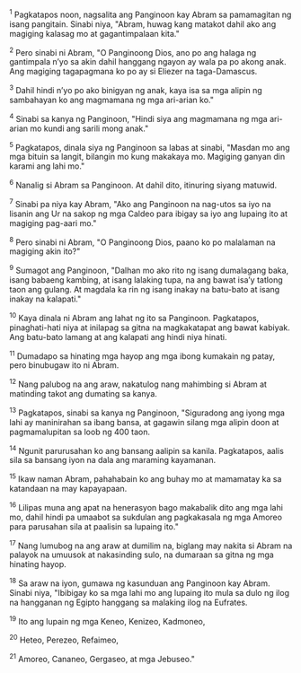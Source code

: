 <sup>1</sup>
Pagkatapos noon, nagsalita ang Panginoon kay Abram sa pamamagitan ng isang pangitain. Sinabi niya, "Abram, huwag kang matakot dahil ako ang magiging kalasag mo at gagantimpalaan kita." 

<sup>2</sup>
Pero sinabi ni Abram, "O Panginoong Dios, ano po ang halaga ng gantimpala nʼyo sa akin dahil hanggang ngayon ay wala pa po akong anak. Ang magiging tagapagmana ko po ay si Eliezer na taga-Damascus. 

<sup>3</sup>
Dahil hindi nʼyo po ako binigyan ng anak, kaya isa sa mga alipin ng sambahayan ko ang magmamana ng mga ari-arian ko." 

<sup>4</sup>
Sinabi sa kanya ng Panginoon, "Hindi siya ang magmamana ng mga ari-arian mo kundi ang sarili mong anak." 

<sup>5</sup>
Pagkatapos, dinala siya ng Panginoon sa labas at sinabi, "Masdan mo ang mga bituin sa langit, bilangin mo kung makakaya mo. Magiging ganyan din karami ang lahi mo." 

<sup>6</sup>
Nanalig si Abram sa Panginoon. At dahil dito, itinuring siyang matuwid. 

<sup>7</sup>
Sinabi pa niya kay Abram, "Ako ang Panginoon na nag-utos sa iyo na lisanin ang Ur na sakop ng mga Caldeo para ibigay sa iyo ang lupaing ito at magiging pag-aari mo." 

<sup>8</sup>
Pero sinabi ni Abram, "O Panginoong Dios, paano ko po malalaman na magiging akin ito?" 

<sup>9</sup>
Sumagot ang Panginoon, "Dalhan mo ako rito ng isang dumalagang baka, isang babaeng kambing, at isang lalaking tupa, na ang bawat isaʼy tatlong taon ang gulang. At magdala ka rin ng isang inakay na batu-bato at isang inakay na kalapati." 

<sup>10</sup>
Kaya dinala ni Abram ang lahat ng ito sa Panginoon. Pagkatapos, pinaghati-hati niya at inilapag sa gitna na magkakatapat ang bawat kabiyak. Ang batu-bato lamang at ang kalapati ang hindi niya hinati. 

<sup>11</sup>
Dumadapo sa hinating mga hayop ang mga ibong kumakain ng patay, pero binubugaw ito ni Abram. 

<sup>12</sup>
Nang palubog na ang araw, nakatulog nang mahimbing si Abram at matinding takot ang dumating sa kanya. 

<sup>13</sup>
Pagkatapos, sinabi sa kanya ng Panginoon, "Siguradong ang iyong mga lahi ay maninirahan sa ibang bansa, at gagawin silang mga alipin doon at pagmamalupitan sa loob ng 400 taon. 

<sup>14</sup>
Ngunit parurusahan ko ang bansang aalipin sa kanila. Pagkatapos, aalis sila sa bansang iyon na dala ang maraming kayamanan. 

<sup>15</sup>
Ikaw naman Abram, pahahabain ko ang buhay mo at mamamatay ka sa katandaan na may kapayapaan. 

<sup>16</sup>
Lilipas muna ang apat na henerasyon bago makabalik dito ang mga lahi mo, dahil hindi pa umaabot sa sukdulan ang pagkakasala ng mga Amoreo para parusahan sila at paalisin sa lupaing ito." 

<sup>17</sup>
Nang lumubog na ang araw at dumilim na, biglang may nakita si Abram na palayok na umuusok at nakasinding sulo, na dumaraan sa gitna ng mga hinating hayop. 

<sup>18</sup>
Sa araw na iyon, gumawa ng kasunduan ang Panginoon kay Abram. Sinabi niya, "Ibibigay ko sa mga lahi mo ang lupaing ito mula sa dulo ng ilog na hangganan ng Egipto hanggang sa malaking ilog na Eufrates. 

<sup>19</sup>
Ito ang lupain ng mga Keneo, Kenizeo, Kadmoneo, 

<sup>20</sup>
Heteo, Perezeo, Refaimeo, 

<sup>21</sup>
Amoreo, Cananeo, Gergaseo, at mga Jebuseo."